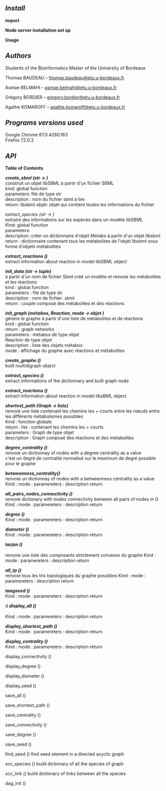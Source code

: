 *<h2>Install </h2>*

**import**




**Node server installation  set up** 




**Usage** 


*<h2>Authors </h2>* 

Students of the Bioinformatics Master of the University of Bordeaux 

Thomas BAUDEAU – thomas.baudeau@etu.u-bordeaux.fr   

Asmae BELMAHI  –  asmae.belmahi@etu.u-bordeaux.fr 

Grégory BORDIER – gregory.bordier@etu.u-bordeaux.fr 

Agathe KOMAROFF – agathe.komaroff@etu.u-bordeaux.fr 


*<h2>Programs versions used </h2>*

Google Chrome 87.0.4280.163 <br>
Firefox 72.0.2 <br>


*<h2>API </h2>*
__Table of Contents__

<strong> <em> create_sbml (str -> ) </em></strong> <br>
construit un objet libSBML à partir d'un fichier SBML <br>
kind: global function <br>
parameters: file de type str <br>
description : nom du fichier sbml à lire <br>
return: libsbml objet: objet qui contient toutes les informations du fichier <br>


</strong> <em> extract_species (str -> ) </em></strong> <br>
extraire des informations sur les espèces dans un modèle libSBML <br>
Kind: global function <br>
parameters:  <br> 
description: créer un dictionnaire d'objet Metabo à partir d'un objet libsbml <br>
return :  dictionnaire contenant tous les métabolites de l'objet libsbml sous forme d'objets métabolites <br>
   

<strong> <em> extract_reactions () </em></strong> <br>
	extract information about reaction in model libSBML object 

 <strong><em>init_data (str -> tuple) </em></strong> <br>
à partir d'un nom de fichier Sbml créé un modèle et renvoie les métabolites et les réactions <br>
kind : global funciton <br>
parameters : file de type str <br>
description : nom de fichier .sbml<br>
return : couple composé des métabolites et des réactions <br>

 <strong><em>init_graph (métabos, Reaction, mode → objet ) </em></strong> <br>
génère le graphe à partir d'une liste de métabolites et de réactions  <br>
kind : global function <br>
return : graph networkx <br>
parameters : métabos de type objet<br>
Reaction de type objet<br>
description : liste des objets métabos<br>
mode : affichage du graphe avec réactions et métabolites <br>

<strong><em>create_graphe ()  </em></strong> <br>
built multidigraph object

<strong><em>extract_species ()  </em></strong> <br>
extract informations of the dictionnary and built graph node <br>

 <strong><em> extract_reactions () </em></strong> <br>
extract information about reaction in model libsBML object <br>


 <strong><em> shortest_path (Graph → liste) </em></strong> <br>
renvoie une liste contenant les chemins les + courts entre les nœuds entre les différents métabolismes possibles <br>
Kind : fonction globale <br>
return : list : contenant les chemins les + courts <br>
parameters : Graph de type objet <br>
description : Graph composé des réactions et des métabolites <br>

 <strong><em> degree_centrality () </em></strong> <br>
renvoie un dictionnay of nodes with a degree centrality as a value <br>
c'est un degré de centralité normalisé sur le maximum de degré possible pour le graphe <br>

  <strong><em> betweenness_centrality() </em></strong> <br>
renvoie un dictionnay of nodes with a betweenness centrality as a value <br>
Kind : 
mode :
paramereters : 
description 
return 

 <strong><em> all_pairs_nodes_connectivity () </em></strong>  <br>
renvoie dictionary with nodes connectivity between all pairs of nodes in G <br>
Kind : 
mode :
paramereters : 
description 
return 

 <strong><em> degree () </em></strong>  <br> 
 Kind : 
mode :
paramereters : 
description 
return 

 <strong><em> diameter () </em></strong>  <br> 
Kind : 
mode :
paramereters : 
description 
return 

  <strong><em> tarjan () </em></strong>  <br>  
 renvoie une liste des composants strictement convexes du graphe 
Kind : 
mode :
paramereters : 
description 
return 

 <strong><em> all_tp ()  </em></strong>  <br> 
renvoie tous les tris topologiques du graphe possibles 
Kind : 
mode :
paramereters : 
description 
return 

 <strong><em> taagseed ()  </em></strong>  <br> 
Kind : 
mode :
paramereters : 
description 
return 


d <strong><em> display_all () </em></strong>  <br>  
Kind : 
mode :
paramereters : 
description 
return 

 <strong><em>  display_shortest_path ()  </em></strong>  <br>
 Kind : 
mode :
paramereters : 
description 
return 

<strong><em> display_centrality ()  </em></strong>  <br> 
 Kind : 
mode :
paramereters : 
description 
return 

display_connectivity () 

display_degree () 

display_diameter () 

display_seed () 

save_all () 

save_shortest_path () 

save_centrality () 

save_connectivity () 

save_degree () 

save_seed () 

find_seed ()
	find seed element in a directed acyclic graph

scc_species ()
	build dictionary of all the species of graph

scc_link ()
	build dictionary of links between all the species 

dag_init () 




